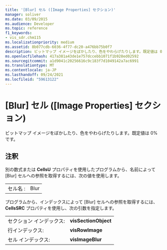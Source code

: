 ```yaml
---
title: '[Blur] セル ([Image Properties] セクション)'
manager: soliver
ms.date: 03/09/2015
ms.audience: Developer
ms.topic: reference
f1_keywords:
- vis_sdr.chm115
ms.localizationpriority: medium
ms.assetid: 8b077cdb-6036-4f77-dc20-a476bb75b0f7
description: ビットマップ イメージをぼかしたり、色をやわらげたりします。既定値は 0% です。
ms.openlocfilehash: 417a381a43de1e757dccebb1071f1b928ed02592
ms.sourcegitcommit: a1d9041c20256616c9c183f7d1049142a7ac6991
ms.translationtype: MT
ms.contentlocale: ja-JP
ms.lasthandoff: 09/24/2021
ms.locfileid: "59613122"
---
```

# <a name="blur-cell-image-properties-section"></a>[Blur] セル ([Image Properties] セクション)

ビットマップ イメージをぼかしたり、色をやわらげたりします。既定値は 0% です。
  
## <a name="remarks"></a>注釈

別の数式または **CellsU** プロパティを使用したプログラムから、名前によって [Blur] セルへの参照を取得するには、次の値を使用します。 
  
|||
|:-----|:-----|
| セル名 :  <br/> | Blur  <br/> |
   
プログラムから、インデックスによって [Blur] セルへの参照を取得するには、**CellsSRC** プロパティを使用し、次の引数を指定します。 
  
|||
|:-----|:-----|
| セクション インデックス:  <br/> |**visSectionObject** <br/> |
| 行インデックス:  <br/> |**visRowImage** <br/> |
| セル インデックス:  <br/> |**visImageBlur** <br/> |
   


